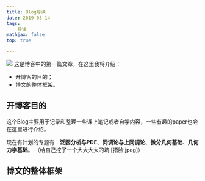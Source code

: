 ```yaml
---
title: Blog导读
date: 2019-03-14
tags: 
	导读
mathjax: false
top: true

---
```

![](Blog导读/Cover.jpeg)
这是博客中的第一篇文章，在这里我将介绍：
- 开博客的目的；
- 博文的整体框架。
<!-- more -->

## 开博客目的
这个Blog主要用于记录和整理一些课上笔记或者自学内容，一些有趣的paper也会在这里进行介绍。

现在有计划的专题有：**泛函分析与PDE**、**同调论与上同调论**、**微分几何基础**、**几何力学基础**。
（给自己挖了一个大大大大的坑 [捂脸.jpeg]）

## 博文的整体框架



<!--stackedit_data:
eyJoaXN0b3J5IjpbMzIzMTY4NTAwLDIwMDE5MDAxNTUsLTE1MD
c1ODY1MDYsLTI2Mjk0ODQyOF19
-->